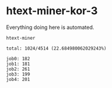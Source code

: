 # htext-miner-kor-3

Everything doing here is automated.

```
htext-miner

total: 1024/4514 (22.684980062029243%)

job0: 182
job1: 181
job2: 261
job3: 199
job4: 201
```